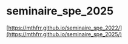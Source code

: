 # seminaire_spe_2025

[https://mthfrr.github.io/seminaire_spe_2022/](https://mthfrr.github.io/seminaire_spe_2025/)
